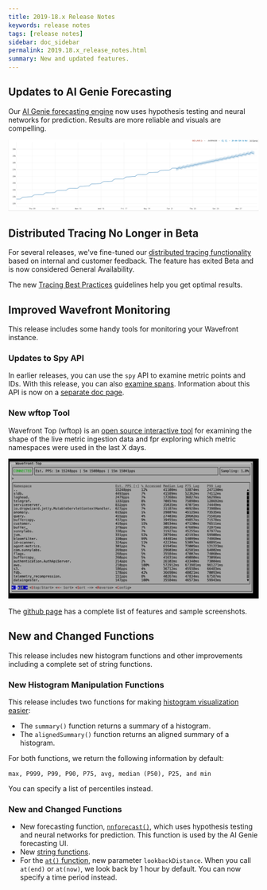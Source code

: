 ```yaml
---
title: 2019-18.x Release Notes
keywords: release notes
tags: [release notes]
sidebar: doc_sidebar
permalink: 2019.18.x_release_notes.html
summary: New and updated features.
---
```


## Updates to AI Genie Forecasting

Our [AI Genie forecasting engine](ai_genie.html) now uses hypothesis testing and neural networks for prediction. Results are more reliable and visuals are compelling.

![forecasting cropped](images/ai_genie_forecast_cropped.png)

## Distributed Tracing No Longer in Beta

For several releases, we've fine-tuned our [distributed tracing functionality](tracing_basics.html) based on internal and customer feedback. The feature has exited Beta and is now considered General Availability.

The new [Tracing Best Practices](tracing_best_practices.html) guidelines help you get optimal results.

## Improved Wavefront Monitoring

This release includes some handy tools for monitoring your Wavefront instance.

### Updates to Spy API
In earlier releases, you can use the `spy` API to examine metric points and IDs. With this release, you can also [examine spans](wavefront_monitoring_spy.html#getting-ingested-spans). Information about this API is now on a [separate doc page](wavefront_monitoring_spy.html).

### New wftop Tool

Wavefront Top (wftop) is an [open source interactive tool](https://github.com/wavefrontHQ/wftop) for examining the shape of the live metric ingestion data and fpr exploring which metric namespaces were used in the last X days.

![wftop Browse](images/wftop_browse.png)

The [github page](https://github.com/wavefrontHQ/wftop) has a complete list of features and sample screenshots.

## New and Changed Functions

This release includes new histogram functions and other improvements including a complete set of string functions.

### New Histogram Manipulation Functions

This release includes two functions for making [histogram visualization easier](proxies_histograms.html#using-summary-and-alignedsummary-for-histogram-visualization):
* The `summary()` function returns a summary of a histogram.
* The `alignedSummary()` function returns an aligned summary of a histogram.

For both functions, we return the following information by default:
```
max, P999, P99, P90, P75, avg, median (P50), P25, and min
```
You can specify a list of percentiles instead.

### New and Changed Functions

* New forecasting function, [`nnforecast()`](ts_nnforecast.html), which uses hypothesis testing and neural networks for prediction. This function is used by the AI Genie forecasting UI.
* New [string functions](query_language_reference.html#string-functions).
* For the [`at()` function](ts_at.html), new parameter `lookbackDistance`. When you call `at(end)` or `at(now)`, we look back by 1 hour by default. You can now specify a time period instead.
